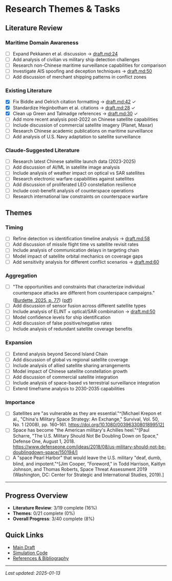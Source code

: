 # Research Themes & Tasks

## Literature Review

### Maritime Domain Awareness
- [ ] Expand Pekkanen et al. discussion → [draft.md:24](draft.md#L24)
- [ ] Add analysis of civilian vs military ship detection challenges
- [ ] Research non-Chinese maritime surveillance capabilities for comparison
- [ ] Investigate AIS spoofing and deception techniques → [draft.md:50](draft.md#L50)
- [ ] Add discussion of merchant shipping patterns in conflict zones

### Existing Literature
- [x] Fix Biddle and Oelrich citation formatting → [draft.md:42](draft.md#L42) ✓
- [x] Standardize Heginbotham et al. citations → [draft.md:28](draft.md#L28) ✓
- [x] Clean up Green and Talmadge references → [draft.md:30](draft.md#L30) ✓
- [ ] Add more recent analysis post-2022 on Chinese satellite capabilities
- [ ] Include discussion of commercial satellite imagery (Planet, Maxar)
- [ ] Research Chinese academic publications on maritime surveillance
- [ ] Add analysis of U.S. Navy adaptation to satellite surveillance

### Claude-Suggested Literature
- [ ] Research latest Chinese satellite launch data (2023-2025)
- [ ] Add discussion of AI/ML in satellite image analysis
- [ ] Include analysis of weather impact on optical vs SAR satellites
- [ ] Research electronic warfare capabilities against satellites
- [ ] Add discussion of proliferated LEO constellation resilience
- [ ] Include cost-benefit analysis of counterspace operations
- [ ] Research international law constraints on counterspace warfare

## Themes

### Timing
- [ ] Refine detection vs identification timeline analysis → [draft.md:58](draft.md#L58)
- [ ] Add discussion of missile flight time vs satellite revisit rates
- [ ] Include analysis of communication delays in targeting chain
- [ ] Model impact of satellite orbital mechanics on coverage gaps
- [ ] Add sensitivity analysis for different conflict scenarios → [draft.md:60](draft.md#L60)

### Aggregation
- [ ] "The opportunities and constraints that characterize individual counterspace attacks are different from counterspace campaigns." ([Burdette, 2025, p. 77](zotero://select/library/items/AU5SVEMT)) ([pdf](zotero://open-pdf/library/items/Y7GN9PRH?page=7))
- [ ] Add discussion of sensor fusion across different satellite types
- [ ] Include analysis of ELINT + optical/SAR combination → [draft.md:50](draft.md#L50)
- [ ] Model confidence levels for ship identification
- [ ] Add discussion of false positive/negative rates
- [ ] Include analysis of redundant satellite coverage benefits

### Expansion
- [ ] Extend analysis beyond Second Island Chain
- [ ] Add discussion of global vs regional satellite coverage
- [ ] Include analysis of allied satellite sharing arrangements
- [ ] Model impact of Chinese satellite constellation growth
- [ ] Add discussion of commercial satellite integration
- [ ] Include analysis of space-based vs terrestrial surveillance integration
- [ ] Extend timeframe analysis to 2030-2035 capabilities

### Importance
- [ ] Satellites are "as vulnerable as they are essential."^[Michael Krepon et al., "China's Military Space Strategy: An Exchange," Survival, Vol. 50, No. 1 (2008), pp. 160–161. https://doi.org/10.1080/00396330801899512]
- [ ] Space has become "the American military's Achilles heel."^[Paul Scharre, "The U.S. Military Should Not Be Doubling Down on Space," Defense One, August 1, 2018. https://www.defenseone.com/ideas/2018/08/us-military-should-not-be-doublingdown-space/150194/]
- [ ] A "space Pearl Harbor" that would leave the U.S. military "deaf, dumb, blind, and impotent."^[Jim Cooper, "Foreword," in Todd Harrison, Kaitlyn Johnson, and Thomas Roberts, Space Threat Assessment 2019 (Washington, DC: Center for Strategic and International Studies, 2019).]

---

## Progress Overview
- **Literature Review**: 3/19 complete (16%)
- **Themes**: 0/21 complete (0%)
- **Overall Progress**: 3/40 complete (8%)

## Quick Links
- [Main Draft](draft.md)
- [Simulation Code](.)
- [References & Bibliography](draft.md#references)

---
*Last updated: 2025-01-13*